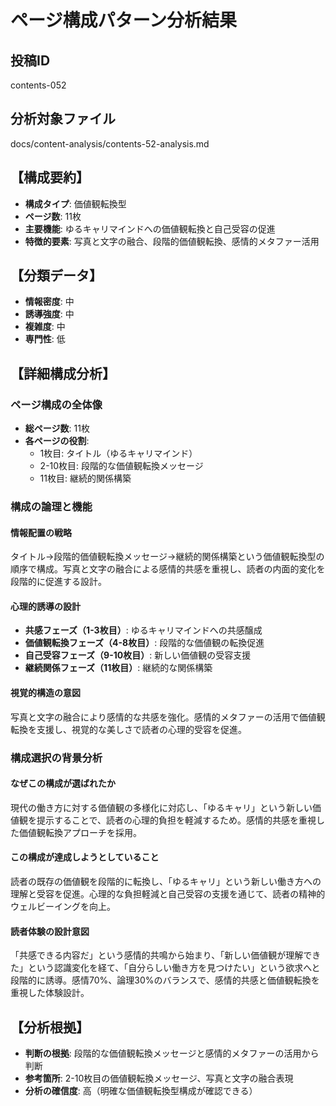 # ページ構成パターン分析結果

## 投稿ID
contents-052

## 分析対象ファイル
docs/content-analysis/contents-52-analysis.md

## 【構成要約】
- **構成タイプ**: 価値観転換型
- **ページ数**: 11枚
- **主要機能**: ゆるキャリマインドへの価値観転換と自己受容の促進
- **特徴的要素**: 写真と文字の融合、段階的価値観転換、感情的メタファー活用

## 【分類データ】
- **情報密度**: 中
- **誘導強度**: 中
- **複雑度**: 中
- **専門性**: 低

## 【詳細構成分析】

### ページ構成の全体像
- **総ページ数**: 11枚
- **各ページの役割**:
  - 1枚目: タイトル（ゆるキャリマインド）
  - 2-10枚目: 段階的な価値観転換メッセージ
  - 11枚目: 継続的関係構築

### 構成の論理と機能

#### 情報配置の戦略
タイトル→段階的価値観転換メッセージ→継続的関係構築という価値観転換型の順序で構成。写真と文字の融合による感情的共感を重視し、読者の内面的変化を段階的に促進する設計。

#### 心理的誘導の設計
- **共感フェーズ（1-3枚目）**: ゆるキャリマインドへの共感醸成
- **価値観転換フェーズ（4-8枚目）**: 段階的な価値観の転換促進
- **自己受容フェーズ（9-10枚目）**: 新しい価値観の受容支援
- **継続関係フェーズ（11枚目）**: 継続的な関係構築

#### 視覚的構造の意図
写真と文字の融合により感情的な共感を強化。感情的メタファーの活用で価値観転換を支援し、視覚的な美しさで読者の心理的受容を促進。

### 構成選択の背景分析

#### なぜこの構成が選ばれたか
現代の働き方に対する価値観の多様化に対応し、「ゆるキャリ」という新しい価値観を提示することで、読者の心理的負担を軽減するため。感情的共感を重視した価値観転換アプローチを採用。

#### この構成が達成しようとしていること
読者の既存の価値観を段階的に転換し、「ゆるキャリ」という新しい働き方への理解と受容を促進。心理的な負担軽減と自己受容の支援を通じて、読者の精神的ウェルビーイングを向上。

#### 読者体験の設計意図
「共感できる内容だ」という感情的共鳴から始まり、「新しい価値観が理解できた」という認識変化を経て、「自分らしい働き方を見つけたい」という欲求へと段階的に誘導。感情70%、論理30%のバランスで、感情的共感と価値観転換を重視した体験設計。

## 【分析根拠】
- **判断の根拠**: 段階的な価値観転換メッセージと感情的メタファーの活用から判断
- **参考箇所**: 2-10枚目の価値観転換メッセージ、写真と文字の融合表現
- **分析の確信度**: 高（明確な価値観転換型構成が確認できる）